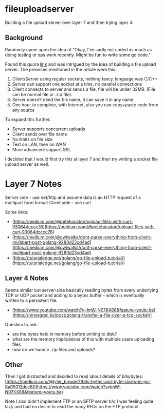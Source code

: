 # fileuploadserver
Building a file upload server over layer 7 and then trying layer 4. 

## Background 

Randomly came upon the idea of "Okay, I've sadly not coded as much as doing testing or ops work recently. Might be fun to write some go code."

Found this quora [link](https://www.quora.com/What-are-some-beginner-network-programming-project-ideas) and was intrigued by the idea of building a file upload server. The premises mentioned in the article were this: 

1. Client/Server using regular sockets, nothing fancy, language was C/C++
2. Server can support one socket at a time, no parallel connections
3. Client connects to server and sends a file, file will be under 32MB. (File can be normal file or .zip file).
4. Server doesn’t need the file name, it can save it in any name
5. One hour to complete, with Internet, also you can copy+paste code from any source

To expand this further: 
- Server supports concurrent uploads
- Client sends over file name
- No limits on file size
- Test on LAN, then on WAN
- More advanced: support SSL

I decided that I would first try this at layer 7 and then try writing a socket file upload server as well. 

# Layer 7 Notes

Server side - use net/http and assume data is an HTTP request of a multipart form format 
Client side - use curl

Some links: 
- [https://medium.com/@petehouston/upload-files-with-curl-93064dcccc76](https://medium.com/@petehouston/upload-files-with-curl-93064dcccc76)
- [https://medium.com/@owlwalks/dont-parse-everything-from-client-multipart-post-golang-9280d23cd4ad](https://medium.com/@owlwalks/dont-parse-everything-from-client-multipart-post-golang-9280d23cd4ad)
- [https://tutorialedge.net/golang/go-file-upload-tutorial/](https://tutorialedge.net/golang/go-file-upload-tutorial/)

## Layer 4 Notes

Seems similar but server-side basically reading bytes from every underlying TCP or UDP packet and adding to a bytes buffer - which is eventually written to a persistent file. 
- [https://www.youtube.com/watch?v=lmW-N07KX88&feature=youtu.be](https://mrwaggel.be/post/golang-transfer-a-file-over-a-tcp-socket/)

Question to ask: 
- are the bytes held in memory before writing to disk?
- what are the memory implications of this with multiple users uploading files
- how do we handle .zip files and uploads? 

## Other

Then I got distracted and decided to read about details of bits/bytes: 
[https://medium.com/@tyler_brewer2/bits-bytes-and-byte-slices-in-go-8a99012dcc8f](https://www.youtube.com/watch?v=lmW-N07KX88&feature=youtu.be)

Note I also didn't implement FTP or an SFTP server b/c I was feeling quite lazy and had no desire to read the many RFCs on the FTP protocol. 